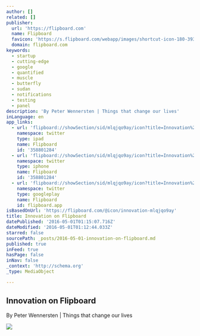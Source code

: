 ```yaml
---
author: []
related: []
publisher:
  url: 'https://flipboard.com'
  name: Flipboard
  favicon: 'https://s.flipboard.com/webapp/images/shortcut-icon-180-393c2144.png'
  domain: flipboard.com
keywords:
  - startup
  - cutting-edge
  - google
  - quantified
  - muscle
  - butterfly
  - sudan
  - notifications
  - testing
  - panel
description: 'By Peter Wennersten | Things that change our lives'
inLanguage: en
app_links:
  - url: 'flipboard://showSection/sid/mlqjqo9ay/icon?title=Innovation%20on%20Flipboard'
    namespace: twitter
    type: ipad
    name: Flipboard
    id: '358801284'
  - url: 'flipboard://showSection/sid/mlqjqo9ay/icon?title=Innovation%20on%20Flipboard'
    namespace: twitter
    type: iphone
    name: Flipboard
    id: '358801284'
  - url: 'flipboard://showSection/sid/mlqjqo9ay/icon?title=Innovation%20on%20Flipboard'
    namespace: twitter
    type: googleplay
    name: Flipboard
    id: flipboard.app
isBasedOnUrl: 'https://flipboard.com/@icon/innovation-mlqjqo9ay'
title: Innovation on Flipboard
datePublished: '2016-05-01T01:15:07.716Z'
dateModified: '2016-05-01T01:12:44.033Z'
starred: false
sourcePath: _posts/2016-05-01-innovation-on-flipboard.md
published: true
inFeed: true
hasPage: false
inNav: false
_context: 'http://schema.org'
_type: MediaObject

---
```

<article style=""><h1>Innovation on Flipboard</h1><p>By Peter Wennersten | Things that change our lives</p><img src="https://cdn.flipboard.com/fastcompany.net/c12532b48193cfbfdf3ca44d39c4419b2d2117a2/original.jpg" /></article>